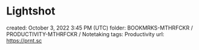 # Lightshot

created: October 3, 2022 3:45 PM (UTC)
folder: BOOKMRKS-MTHRFCKR / PRODUCTIVITY-MTHRFCKR / Notetaking
tags: Productivity
url: https://prnt.sc